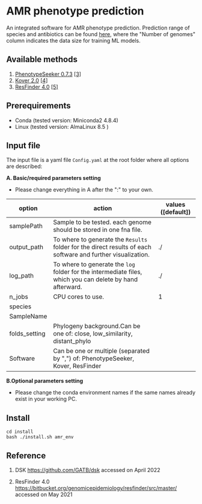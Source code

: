 # AMR phenotype prediction 


An integrated software for AMR phenotype prediction. Prediction range of species and antibiotics can be found <a href="https://github.com/hzi-bifo/AMR_benchmarking/wiki/Species-and-antibiotics">here</a>, where the "Number of genomes" column indicates the data size for training ML models. 


## Available methods
1. [PhenotypeSeeker 0.7.3](https://github.com/bioinfo-ut/PhenotypeSeeker) [[3]](#3)
2. [Kover 2.0](https://github.com/aldro61/kover) [[4]](#4)
3. [ResFinder 4.0](https://bitbucket.org/genomicepidemiology/resfinder/src/master/) [[5]](#5)




## Prerequirements
- Conda (tested version: Miniconda2 4.8.4)
- Linux (tested version: AlmaLinux 8.5 )

## <a name="input"></a>Input file
The input file is a yaml file `Config.yaml` at the root folder where all options are described:

**A. Basic/required parameters setting**

- Please change everything in A after the ":" to your own.

| option | action | values ([default])|
| ------------- | ------------- |------------- |
|samplePath|Sample to be tested. each genome should be stored in one fna file. | |
|output_path| To where to generate the `Results` folder for the direct results of each software and further visualization. | ./|
|log_path| To where to generate the `log` folder for the intermediate files, which you can delete by hand afterward.| ./|
|n_jobs| CPU cores to use.| 1 |
|species|||
|SampleName|||
|folds_setting|Phylogeny background.Can be one of: close, low_similarity, distant_phylo||
|Software| Can be one or multiple (separated by ",") of: PhenotypeSeeker, Kover, ResFinder||

**B.Optional parameters setting**

- Please change the conda environment names if the same names already exist in your working PC.




## Install

```
cd install
bash ./install.sh amr_env
```





## Reference
1. DSK https://github.com/GATB/dsk accessed on April 2022

2. ResFinder 4.0 https://bitbucket.org/genomicepidemiology/resfinder/src/master/ accessed on May 2021
